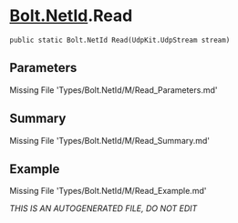 # [Bolt.NetId](Types/Bolt.NetId.md).Read
`public static Bolt.NetId Read(UdpKit.UdpStream stream)`
## Parameters
Missing File 'Types/Bolt.NetId/M/Read_Parameters.md'
## Summary
Missing File 'Types/Bolt.NetId/M/Read_Summary.md'
## Example
Missing File 'Types/Bolt.NetId/M/Read_Example.md'

*THIS IS AN AUTOGENERATED FILE, DO NOT EDIT*
